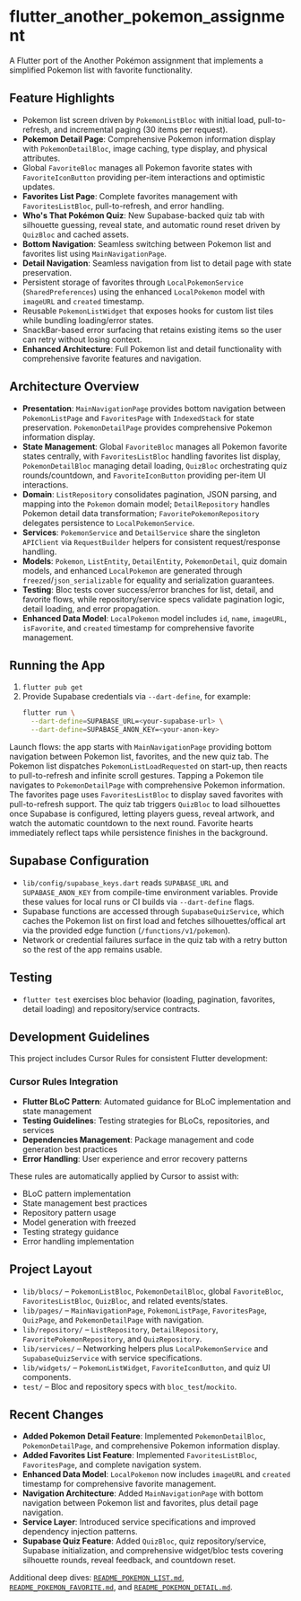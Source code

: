 # flutter_another_pokemon_assignment

A Flutter port of the Another Pokémon assignment that implements a simplified Pokemon list with favorite functionality.

## Feature Highlights
- Pokemon list screen driven by `PokemonListBloc` with initial load, pull-to-refresh, and incremental paging (30 items per request).
- **Pokemon Detail Page**: Comprehensive Pokemon information display with `PokemonDetailBloc`, image caching, type display, and physical attributes.
- Global `FavoriteBloc` manages all Pokemon favorite states with `FavoriteIconButton` providing per-item interactions and optimistic updates.
- **Favorites List Page**: Complete favorites management with `FavoritesListBloc`, pull-to-refresh, and error handling.
- **Who's That Pokémon Quiz**: New Supabase-backed quiz tab with silhouette guessing, reveal state, and automatic round reset driven by `QuizBloc` and cached assets.
- **Bottom Navigation**: Seamless switching between Pokemon list and favorites list using `MainNavigationPage`.
- **Detail Navigation**: Seamless navigation from list to detail page with state preservation.
- Persistent storage of favorites through `LocalPokemonService` (`SharedPreferences`) using the enhanced `LocalPokemon` model with `imageURL` and `created` timestamp.
- Reusable `PokemonListWidget` that exposes hooks for custom list tiles while bundling loading/error states.
- SnackBar-based error surfacing that retains existing items so the user can retry without losing context.
- **Enhanced Architecture**: Full Pokemon list and detail functionality with comprehensive favorite features and navigation.

## Architecture Overview
- **Presentation**: `MainNavigationPage` provides bottom navigation between `PokemonListPage` and `FavoritesPage` with `IndexedStack` for state preservation. `PokemonDetailPage` provides comprehensive Pokemon information display.
- **State Management**: Global `FavoriteBloc` manages all Pokemon favorite states centrally, with `FavoritesListBloc` handling favorites list display, `PokemonDetailBloc` managing detail loading, `QuizBloc` orchestrating quiz rounds/countdown, and `FavoriteIconButton` providing per-item UI interactions.
- **Domain**: `ListRepository` consolidates pagination, JSON parsing, and mapping into the `Pokemon` domain model; `DetailRepository` handles Pokemon detail data transformation; `FavoritePokemonRepository` delegates persistence to `LocalPokemonService`.
- **Services**: `PokemonService` and `DetailService` share the singleton `APIClient` via `RequestBuilder` helpers for consistent request/response handling.
- **Models**: `Pokemon`, `ListEntity`, `DetailEntity`, `PokemonDetail`, quiz domain models, and enhanced `LocalPokemon` are generated through `freezed`/`json_serializable` for equality and serialization guarantees.
- **Testing**: Bloc tests cover success/error branches for list, detail, and favorite flows, while repository/service specs validate pagination logic, detail loading, and error propagation.
- **Enhanced Data Model**: `LocalPokemon` model includes `id`, `name`, `imageURL`, `isFavorite`, and `created` timestamp for comprehensive favorite management.

## Running the App
1. `flutter pub get`
2. Provide Supabase credentials via `--dart-define`, for example:
   ```bash
   flutter run \
     --dart-define=SUPABASE_URL=<your-supabase-url> \
     --dart-define=SUPABASE_ANON_KEY=<your-anon-key>
   ```

Launch flows: the app starts with `MainNavigationPage` providing bottom navigation between Pokemon list, favorites, and the new quiz tab. The Pokemon list dispatches `PokemonListLoadRequested` on start-up, then reacts to pull-to-refresh and infinite scroll gestures. Tapping a Pokemon tile navigates to `PokemonDetailPage` with comprehensive Pokemon information. The favorites page uses `FavoritesListBloc` to display saved favorites with pull-to-refresh support. The quiz tab triggers `QuizBloc` to load silhouettes once Supabase is configured, letting players guess, reveal artwork, and watch the automatic countdown to the next round. Favorite hearts immediately reflect taps while persistence finishes in the background.

## Supabase Configuration

- `lib/config/supabase_keys.dart` reads `SUPABASE_URL` and `SUPABASE_ANON_KEY` from compile-time environment variables. Provide these values for local runs or CI builds via `--dart-define` flags.
- Supabase functions are accessed through `SupabaseQuizService`, which caches the Pokemon list on first load and fetches silhouettes/offical art via the provided edge function (`/functions/v1/pokemon`).
- Network or credential failures surface in the quiz tab with a retry button so the rest of the app remains usable.

## Testing
- `flutter test` exercises bloc behavior (loading, pagination, favorites, detail loading) and repository/service contracts.

## Development Guidelines

This project includes Cursor Rules for consistent Flutter development:

### Cursor Rules Integration
- **Flutter BLoC Pattern**: Automated guidance for BLoC implementation and state management
- **Testing Guidelines**: Testing strategies for BLoCs, repositories, and services
- **Dependencies Management**: Package management and code generation best practices
- **Error Handling**: User experience and error recovery patterns

These rules are automatically applied by Cursor to assist with:
- BLoC pattern implementation
- State management best practices
- Repository pattern usage
- Model generation with freezed
- Testing strategy guidance
- Error handling implementation

## Project Layout
- `lib/blocs/` – `PokemonListBloc`, `PokemonDetailBloc`, global `FavoriteBloc`, `FavoritesListBloc`, `QuizBloc`, and related events/states.
- `lib/pages/` – `MainNavigationPage`, `PokemonListPage`, `FavoritesPage`, `QuizPage`, and `PokemonDetailPage` with navigation.
- `lib/repository/` – `ListRepository`, `DetailRepository`, `FavoritePokemonRepository`, and `QuizRepository`.
- `lib/services/` – Networking helpers plus `LocalPokemonService` and `SupabaseQuizService` with service specifications.
- `lib/widgets/` – `PokemonListWidget`, `FavoriteIconButton`, and quiz UI components.
- `test/` – Bloc and repository specs with `bloc_test`/`mockito`.

## Recent Changes
- **Added Pokemon Detail Feature**: Implemented `PokemonDetailBloc`, `PokemonDetailPage`, and comprehensive Pokemon information display.
- **Added Favorites List Feature**: Implemented `FavoritesListBloc`, `FavoritesPage`, and complete navigation system.
- **Enhanced Data Model**: `LocalPokemon` now includes `imageURL` and `created` timestamp for comprehensive favorite management.
- **Navigation Architecture**: Added `MainNavigationPage` with bottom navigation between Pokemon list and favorites, plus detail page navigation.
- **Service Layer**: Introduced service specifications and improved dependency injection patterns.
- **Supabase Quiz Feature**: Added `QuizBloc`, quiz repository/service, Supabase initialization, and comprehensive widget/bloc tests covering silhouette rounds, reveal feedback, and countdown reset.

Additional deep dives: [`README_POKEMON_LIST.md`](README_POKEMON_LIST.md), [`README_POKEMON_FAVORITE.md`](README_POKEMON_FAVORITE.md), and [`README_POKEMON_DETAIL.md`](README_POKEMON_DETAIL.md).
